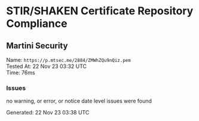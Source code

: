 # STIR/SHAKEN Certificate Repository Compliance

## Martini Security

Name: `https://p.mtsec.me/2884/ZMWhZQu9nQiz.pem`\
Tested At: 22 Nov 23 03:32 UTC\
Time: 76ms

### Issues

no warning, or error, or notice date level issues were found

Generated: 22 Nov 23 03:38 UTC